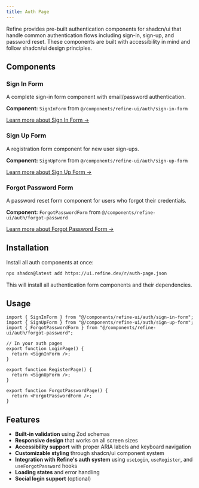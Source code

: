 ```yaml
---
title: Auth Page
---
```


Refine provides pre-built authentication components for shadcn/ui that handle common authentication flows including sign-in, sign-up, and password reset. These components are built with accessibility in mind and follow shadcn/ui design principles.

## Components

### Sign In Form

A complete sign-in form component with email/password authentication.

**Component:** `SignInForm` from `@/components/refine-ui/auth/sign-in-form`

[Learn more about Sign In Form →](/docs/ui-integrations/shadcn/components/sign-in-form)

### Sign Up Form

A registration form component for new user sign-ups.

**Component:** `SignUpForm` from `@/components/refine-ui/auth/sign-up-form`

[Learn more about Sign Up Form →](/docs/ui-integrations/shadcn/components/sign-up-form)

### Forgot Password Form

A password reset form component for users who forgot their credentials.

**Component:** `ForgotPasswordForm` from `@/components/refine-ui/auth/forgot-password`

[Learn more about Forgot Password Form →](/docs/ui-integrations/shadcn/components/forgot-password)

## Installation

Install all auth components at once:

```bash
npx shadcn@latest add https://ui.refine.dev/r/auth-page.json
```

This will install all authentication form components and their dependencies.

## Usage

```tsx
import { SignInForm } from "@/components/refine-ui/auth/sign-in-form";
import { SignUpForm } from "@/components/refine-ui/auth/sign-up-form";
import { ForgotPasswordForm } from "@/components/refine-ui/auth/forgot-password";

// In your auth pages
export function LoginPage() {
  return <SignInForm />;
}

export function RegisterPage() {
  return <SignUpForm />;
}

export function ForgotPasswordPage() {
  return <ForgotPasswordForm />;
}
```

## Features

- **Built-in validation** using Zod schemas
- **Responsive design** that works on all screen sizes
- **Accessibility support** with proper ARIA labels and keyboard navigation
- **Customizable styling** through shadcn/ui component system
- **Integration with Refine's auth system** using `useLogin`, `useRegister`, and `useForgotPassword` hooks
- **Loading states** and error handling
- **Social login support** (optional)
